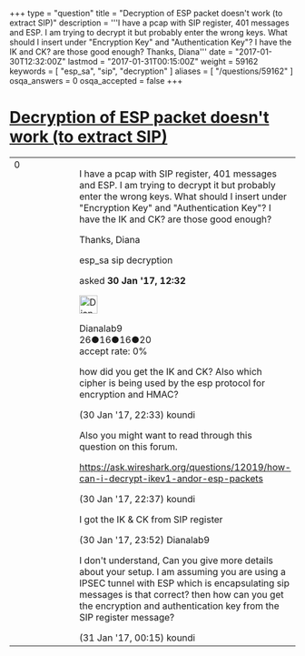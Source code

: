 +++
type = "question"
title = "Decryption of ESP packet doesn&#x27;t work (to extract SIP)"
description = '''I have a pcap with SIP register, 401 messages and ESP.  I am trying to decrypt it but probably enter the wrong keys. What should I insert under &quot;Encryption Key&quot; and &quot;Authentication Key&quot;? I have the IK and CK? are those good enough? Thanks, Diana'''
date = "2017-01-30T12:32:00Z"
lastmod = "2017-01-31T00:15:00Z"
weight = 59162
keywords = [ "esp_sa", "sip", "decryption" ]
aliases = [ "/questions/59162" ]
osqa_answers = 0
osqa_accepted = false
+++

<div class="headNormal">

# [Decryption of ESP packet doesn't work (to extract SIP)](/questions/59162/decryption-of-esp-packet-doesnt-work-to-extract-sip)

</div>

<div id="main-body">

<div id="askform">

<table id="question-table" style="width:100%;"><colgroup><col style="width: 50%" /><col style="width: 50%" /></colgroup><tbody><tr class="odd"><td style="width: 30px; vertical-align: top"><div class="vote-buttons"><span id="post-59162-upvote" class="ajax-command post-vote up" rel="nofollow" title="I like this post (click again to cancel)"> </span><div id="post-59162-score" class="post-score" title="current number of votes">0</div><span id="post-59162-downvote" class="ajax-command post-vote down" rel="nofollow" title="I dont like this post (click again to cancel)"> </span> <span id="favorite-mark" class="ajax-command favorite-mark" rel="nofollow" title="mark/unmark this question as favorite (click again to cancel)"> </span><div id="favorite-count" class="favorite-count"></div></div></td><td><div id="item-right"><div class="question-body"><p>I have a pcap with SIP register, 401 messages and ESP. I am trying to decrypt it but probably enter the wrong keys. What should I insert under "Encryption Key" and "Authentication Key"? I have the IK and CK? are those good enough?</p><p>Thanks, Diana</p></div><div id="question-tags" class="tags-container tags"><span class="post-tag tag-link-esp_sa" rel="tag" title="see questions tagged &#39;esp_sa&#39;">esp_sa</span> <span class="post-tag tag-link-sip" rel="tag" title="see questions tagged &#39;sip&#39;">sip</span> <span class="post-tag tag-link-decryption" rel="tag" title="see questions tagged &#39;decryption&#39;">decryption</span></div><div id="question-controls" class="post-controls"></div><div class="post-update-info-container"><div class="post-update-info post-update-info-user"><p>asked <strong>30 Jan '17, 12:32</strong></p><img src="https://secure.gravatar.com/avatar/900044aef60dc6223168781e5d576bfb?s=32&amp;d=identicon&amp;r=g" class="gravatar" width="32" height="32" alt="Dianalab9&#39;s gravatar image" /><p><span>Dianalab9</span><br />
<span class="score" title="26 reputation points">26</span><span title="16 badges"><span class="badge1">●</span><span class="badgecount">16</span></span><span title="16 badges"><span class="silver">●</span><span class="badgecount">16</span></span><span title="20 badges"><span class="bronze">●</span><span class="badgecount">20</span></span><br />
<span class="accept_rate" title="Rate of the user&#39;s accepted answers">accept rate:</span> <span title="Dianalab9 has no accepted answers">0%</span></p></div></div><div id="comments-container-59162" class="comments-container"><span id="59168"></span><div id="comment-59168" class="comment"><div id="post-59168-score" class="comment-score"></div><div class="comment-text"><p>how did you get the IK and CK? Also which cipher is being used by the esp protocol for encryption and HMAC?</p></div><div id="comment-59168-info" class="comment-info"><span class="comment-age">(30 Jan '17, 22:33)</span> <span class="comment-user userinfo">koundi</span></div></div><span id="59169"></span><div id="comment-59169" class="comment"><div id="post-59169-score" class="comment-score"></div><div class="comment-text"><p>Also you might want to read through this question on this forum.</p><p><a href="https://ask.wireshark.org/questions/12019/how-can-i-decrypt-ikev1-andor-esp-packets">https://ask.wireshark.org/questions/12019/how-can-i-decrypt-ikev1-andor-esp-packets</a></p></div><div id="comment-59169-info" class="comment-info"><span class="comment-age">(30 Jan '17, 22:37)</span> <span class="comment-user userinfo">koundi</span></div></div><span id="59173"></span><div id="comment-59173" class="comment"><div id="post-59173-score" class="comment-score"></div><div class="comment-text"><p>I got the IK &amp; CK from SIP register</p></div><div id="comment-59173-info" class="comment-info"><span class="comment-age">(30 Jan '17, 23:52)</span> <span class="comment-user userinfo">Dianalab9</span></div></div><span id="59174"></span><div id="comment-59174" class="comment"><div id="post-59174-score" class="comment-score"></div><div class="comment-text"><p>I don't understand, Can you give more details about your setup. I am assuming you are using a IPSEC tunnel with ESP which is encapsulating sip messages is that correct? then how can you get the encryption and authentication key from the SIP register message?</p></div><div id="comment-59174-info" class="comment-info"><span class="comment-age">(31 Jan '17, 00:15)</span> <span class="comment-user userinfo">koundi</span></div></div></div><div id="comment-tools-59162" class="comment-tools"></div><div class="clear"></div><div id="comment-59162-form-container" class="comment-form-container"></div><div class="clear"></div></div></td></tr></tbody></table>

</div>

</div>

